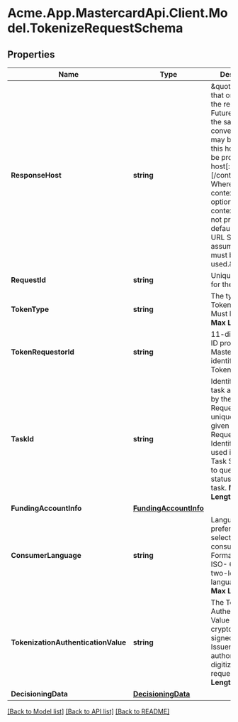 # Acme.App.MastercardApi.Client.Model.TokenizeRequestSchema
## Properties

Name | Type | Description | Notes
------------ | ------------- | ------------- | -------------
**ResponseHost** | **string** | \&quot;The host that originated the request. Future calls in the same conversation may be routed to this host. Must be provided as: host[:port][/contextRoot] Where port and contextRoot are optional. If contextRoot is not provided, the default (per the URL Scheme) is assumed and must be used.\&quot;  | [optional] 
**RequestId** | **string** | Unique identifier for the request.  | [optional] 
**TokenType** | **string** | The type of Token requested. Must be CLOUD       __Max Length:32__     | 
**TokenRequestorId** | **string** | 11-digit numeric ID provided by Mastercard that identifies the Token Requestor.   | 
**TaskId** | **string** | Identifier for this task as assigned by the Token Requestor, unique across a given Token Requestor Identifier. May be used in the Get Task Status API to query the status of this task.      __Max Length:64__  | 
**FundingAccountInfo** | [**FundingAccountInfo**](FundingAccountInfo.md) |  | 
**ConsumerLanguage** | **string** | Language preference selected by the consumer. Formatted as an ISO- 639-1 two-letter language code.    __Max Length:2__  | [optional] 
**TokenizationAuthenticationValue** | **string** | The Tokenization Authentication Value (TAV) as cryptographically signed by the Issuer to authorize this digitization request.      __Max Length:2048__  | [optional] 
**DecisioningData** | [**DecisioningData**](DecisioningData.md) |  | [optional] 

[[Back to Model list]](../README.md#documentation-for-models) [[Back to API list]](../README.md#documentation-for-api-endpoints) [[Back to README]](../README.md)

